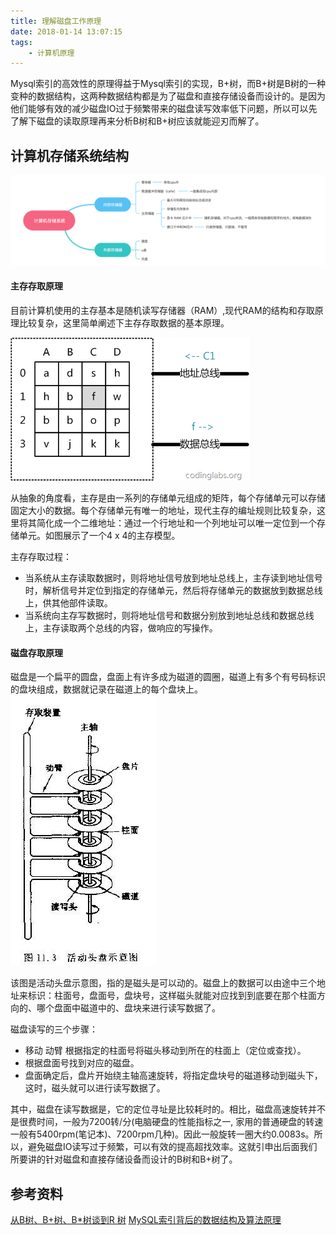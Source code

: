 ```yaml
---
title: 理解磁盘工作原理
date: 2018-01-14 13:07:15
tags:
	- 计算机原理
---
```


Mysql索引的高效性的原理得益于Mysql索引的实现，B+树，而B+树是B树的一种变种的数据结构，这两种数据结构都是为了磁盘和直接存储设备而设计的。是因为他们能够有效的减少磁盘IO过于频繁带来的磁盘读写效率低下问题，所以可以先了解下磁盘的读取原理再来分析B树和B+树应该就能迎刃而解了。
<!--more-->
## 计算机存储系统结构
![存储系统](ci-pan-md-md/计算机存储系统.png)

#### 主存存取原理

目前计算机使用的主存基本是随机读写存储器（RAM）,现代RAM的结构和存取原理比较复杂，这里简单阐述下主存存取数据的基本原理。

![主存](ci-pan-md-md/zhucun.png)

从抽象的角度看，主存是由一系列的存储单元组成的矩阵，每个存储单元可以存储固定大小的数据。每个存储单元有唯一的地址，现代主存的编址规则比较复杂，这里将其简化成一个二维地址：通过一个行地址和一个列地址可以唯一定位到一个存储单元。如图展示了一个4 x 4的主存模型。

主存存取过程：
- 当系统从主存读取数据时，则将地址信号放到地址总线上，主存读到地址信号时，解析信号并定位到指定的存储单元，然后将存储单元的数据放到数据总线上，供其他部件读取。
- 当系统向主存写数据时，则将地址信号和数据分别放到地址总线和数据总线上，主存读取两个总线的内容，做响应的写操作。

#### 磁盘存取原理
磁盘是一个扁平的圆盘，盘面上有许多成为磁道的圆圈，磁道上有多个有号码标识的盘块组成，数据就记录在磁道上的每个盘块上。
![](ci-pan-md-md/cipan.jpg)

该图是活动头盘示意图，指的是磁头是可以动的。磁盘上的数据可以由途中三个地址来标识：柱面号，盘面号，盘块号，这样磁头就能对应找到到底要在那个柱面方向的、哪个盘面中磁道中的、盘块来进行读写数据了。

磁盘读写的三个步骤：
- 移动 动臂 根据指定的柱面号将磁头移动到所在的柱面上（定位或查找）。
- 根据盘面号找到对应的磁盘。
- 盘面确定后，盘片开始绕主轴高速旋转，将指定盘块号的磁道移动到磁头下，这时，磁头就可以进行读写数据了。

其中，磁盘在读写数据是，它的定位寻址是比较耗时的。相比，磁盘高速旋转并不是很费时间，一般为7200转/分(电脑硬盘的性能指标之一, 家用的普通硬盘的转速一般有5400rpm(笔记本)、7200rpm几种)。因此一般旋转一圈大约0.0083s。所以，避免磁盘IO读写过于频繁，可以有效的提高超找效率。这就引申出后面我们所要讲的针对磁盘和直接存储设备而设计的B树和B+树了。

## 参考资料
[从B树、B+树、B*树谈到R 树](http://blog.csdn.net/v_july_v/article/details/6530142)
[MySQL索引背后的数据结构及算法原理](http://blog.codinglabs.org/articles/theory-of-mysql-index.html)